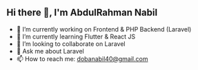 ## Hi there 👋, I'm AbdulRahman Nabil

- 🔭 I’m currently working on Frontend & PHP Backend (Laravel)
- 🌱 I’m currently learning Flutter & React JS
- 👯 I’m looking to collaborate on Laravel
- 💬 Ask me about Laravel
- 📫 How to reach me: dobanabil40@gmail.com
